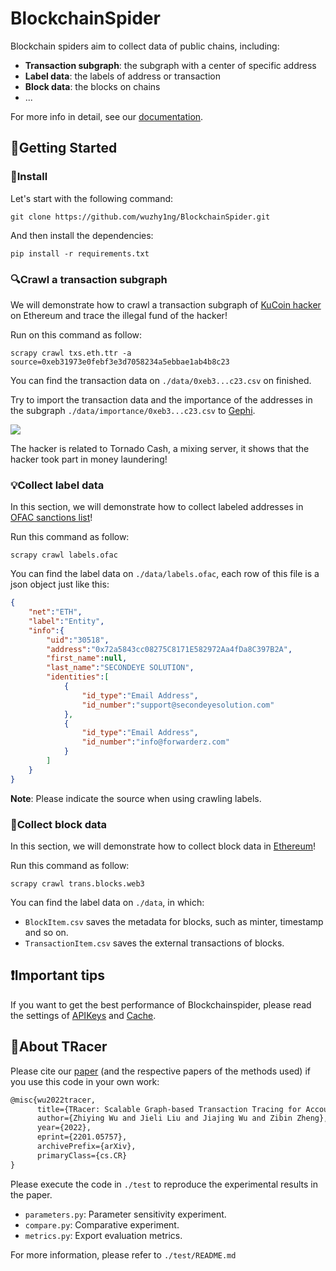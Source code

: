 # BlockchainSpider

Blockchain spiders aim to collect data of public chains, including:

- **Transaction subgraph**: the subgraph with a center of specific address
- **Label data**: the labels of address or transaction
- **Block data**: the blocks on chains
- ...

For more info in detail, see our [documentation](https://870167019.gitbook.io/blockchainspider/).



## 🚀Getting Started

### 🔧Install

Let's start with the following command:
```shell
git clone https://github.com/wuzhy1ng/BlockchainSpider.git
```
And then install the dependencies:

```shell
pip install -r requirements.txt
```



### 🔍Crawl a transaction subgraph

We will demonstrate how to crawl a transaction subgraph of [KuCoin hacker](https://etherscan.io/address/0xeb31973e0febf3e3d7058234a5ebbae1ab4b8c23) on Ethereum and trace the illegal fund of the hacker!

Run on this command as follow:

```shell
scrapy crawl txs.eth.ttr -a source=0xeb31973e0febf3e3d7058234a5ebbae1ab4b8c23
```

You can find the transaction data on `./data/0xeb3...c23.csv` on finished. 

Try to import the transaction data and the importance of the addresses in the subgraph `./data/importance/0xeb3...c23.csv` to [Gephi](https://gephi.org/).

![](http://120.78.210.226:8000/readme_kucoin.png)

The hacker is related to Tornado Cash, a mixing server, it shows that the hacker took part in money laundering! 



### 💡Collect label data

In this section, we will demonstrate how to collect labeled addresses in [OFAC sanctions list](https://home.treasury.gov/policy-issues/financial-sanctions/specially-designated-nationals-and-blocked-persons-list-sdn-human-readable-lists)!

Run this command as follow:

```shell	
scrapy crawl labels.ofac
```

You can find the label data on `./data/labels.ofac`, each row of this file is a json object just like this:

```json
{
    "net":"ETH",
    "label":"Entity",
    "info":{
        "uid":"30518",
        "address":"0x72a5843cc08275C8171E582972Aa4fDa8C397B2A",
        "first_name":null,
        "last_name":"SECONDEYE SOLUTION",
        "identities":[
            {
                "id_type":"Email Address",
                "id_number":"support@secondeyesolution.com"
            },
            {
                "id_type":"Email Address",
                "id_number":"info@forwarderz.com"
            }
        ]
    }
}
```

**Note**: Please indicate the source when using crawling labels.

### 🧱Collect block data

In this section, we will demonstrate how to collect block data in [Ethereum](https://ethereum.org/)!

Run this command as follow:
```shell
scrapy crawl trans.blocks.web3
```

You can find the label data on `./data`, in which:
- `BlockItem.csv` saves the metadata for blocks, such as minter, timestamp and so on.
- `TransactionItem.csv` saves the external transactions of blocks.

## ❗Important tips
If you want to get the best performance of Blockchainspider, 
please read the settings of [APIKeys](https://870167019.gitbook.io/blockchainspider/settings/apikeys) and [Cache](https://870167019.gitbook.io/blockchainspider/settings/cache).

## 🔬About TRacer

Please cite our [paper](https://arxiv.org/abs/2201.05757) (and the respective papers of the methods used) if you use this code in your own work:

```latex
@misc{wu2022tracer,
      title={TRacer: Scalable Graph-based Transaction Tracing for Account-based Blockchain Trading Systems}, 
      author={Zhiying Wu and Jieli Liu and Jiajing Wu and Zibin Zheng},
      year={2022},
      eprint={2201.05757},
      archivePrefix={arXiv},
      primaryClass={cs.CR}
}
```

Please execute the code in `./test` to reproduce the experimental results in the paper.

- `parameters.py`: Parameter sensitivity experiment.
- `compare.py`: Comparative experiment.
- `metrics.py`: Export evaluation metrics.

For more information, please refer to `./test/README.md`
